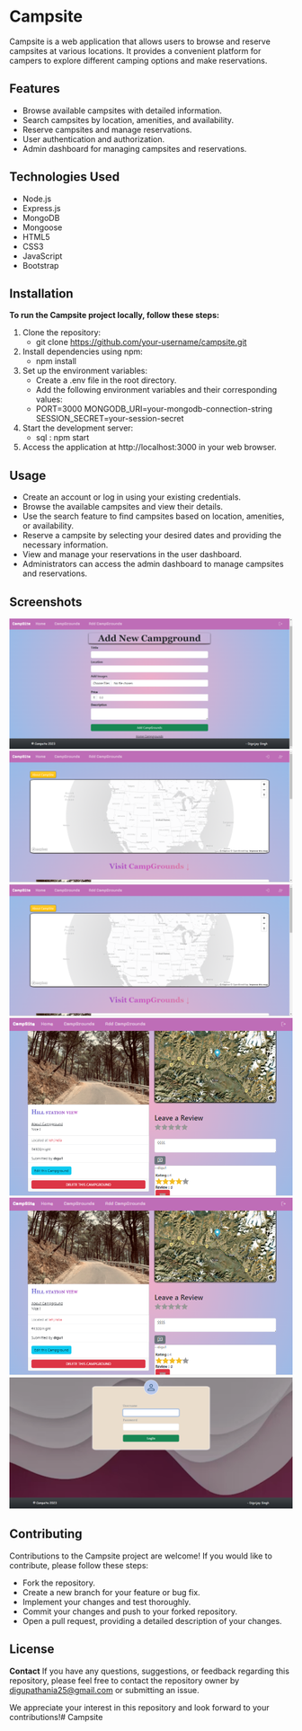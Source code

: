 # Campsite 
Campsite is a web application that allows users to browse and reserve campsites at various locations.
It provides a convenient platform for campers to explore different camping options and make reservations.

## Features ##
- Browse available campsites with detailed information.
- Search campsites by location, amenities, and availability.
- Reserve campsites and manage reservations.
- User authentication and authorization.
- Admin dashboard for managing campsites and reservations.

## Technologies Used
- Node.js
- Express.js
- MongoDB
- Mongoose
- HTML5
- CSS3
- JavaScript
- Bootstrap

## Installation
**To run the Campsite project locally, follow these steps:**

1. Clone the repository:
   - git clone https://github.com/your-username/campsite.git
2. Install dependencies using npm:
   - npm install
3. Set up the environment variables:
   - Create a .env file in the root directory.
   - Add the following environment variables and their corresponding values:
   - PORT=3000
     MONGODB_URI=your-mongodb-connection-string
     SESSION_SECRET=your-session-secret
4. Start the development server:
   - sql : npm start
5. Access the application at http://localhost:3000 in your web browser.

## Usage
- Create an account or log in using your existing credentials.
- Browse the available campsites and view their details.
- Use the search feature to find campsites based on location, amenities, or availability.
- Reserve a campsite by selecting your desired dates and providing the necessary information.
- View and manage your reservations in the user dashboard.
- Administrators can access the admin dashboard to manage campsites and reservations.

## Screenshots
![Add new Campground](https://github.com/digvijay2003/Campsite/blob/main/Campsite_pics/Add%20new%20campground.png)
![Campground](https://github.com/digvijay2003/Campsite/blob/main/Campsite_pics/Campground.png)
![Edit Campground](https://github.com/digvijay2003/Campsite/blob/main/Campsite_pics/Campground.png)
![Show Campground](https://github.com/digvijay2003/Campsite/blob/main/Campsite_pics/View%20Campground.png)
![Home](https://github.com/digvijay2003/Campsite/blob/main/Campsite_pics/View%20Campground.png)
![Login](https://github.com/digvijay2003/Campsite/blob/main/Campsite_pics/login.png)

## Contributing
Contributions to the Campsite project are welcome! If you would like to contribute, please follow these steps:

- Fork the repository.
- Create a new branch for your feature or bug fix.
- Implement your changes and test thoroughly.
- Commit your changes and push to your forked repository.
- Open a pull request, providing a detailed description of your changes.

## License


**Contact**
If you have any questions, suggestions, or feedback regarding this repository, please feel free to contact the repository owner by digupathania25@gmail.com or submitting an issue.

We appreciate your interest in this repository and look forward to your contributions!# Campsite
